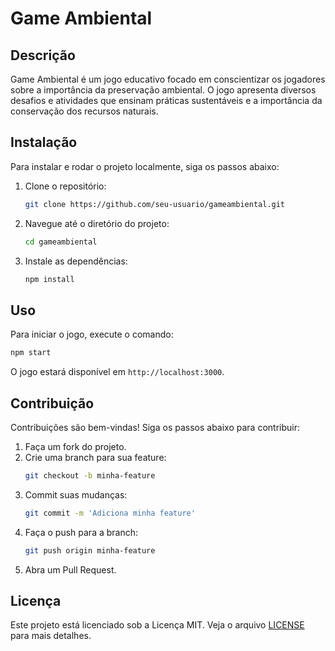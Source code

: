 # Game Ambiental

## Descrição
Game Ambiental é um jogo educativo focado em conscientizar os jogadores sobre a importância da preservação ambiental. O jogo apresenta diversos desafios e atividades que ensinam práticas sustentáveis e a importância da conservação dos recursos naturais.

## Instalação
Para instalar e rodar o projeto localmente, siga os passos abaixo:

1. Clone o repositório:
    ```bash
    git clone https://github.com/seu-usuario/gameambiental.git
    ```
2. Navegue até o diretório do projeto:
    ```bash
    cd gameambiental
    ```
3. Instale as dependências:
    ```bash
    npm install
    ```

## Uso
Para iniciar o jogo, execute o comando:
```bash
npm start
```
O jogo estará disponível em `http://localhost:3000`.

## Contribuição
Contribuições são bem-vindas! Siga os passos abaixo para contribuir:

1. Faça um fork do projeto.
2. Crie uma branch para sua feature:
    ```bash
    git checkout -b minha-feature
    ```
3. Commit suas mudanças:
    ```bash
    git commit -m 'Adiciona minha feature'
    ```
4. Faça o push para a branch:
    ```bash
    git push origin minha-feature
    ```
5. Abra um Pull Request.

## Licença
Este projeto está licenciado sob a Licença MIT. Veja o arquivo [LICENSE](LICENSE) para mais detalhes.
